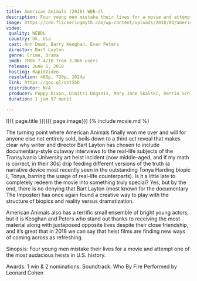 ```yaml
---
title: American Animals (2018) WEB-dl
description: Four young men mistake their lives for a movie and attempt one of the most audacious heists in U.S. history.a movie.
image: https://cdn.flickeringmyth.com/wp-content/uploads/2018/04/american-animals.png
video:
 quality: WEBDL
 country: Uk, Usa
 cast: Ann Dowd, Barry Keoghan, Evan Peters
 director: Bart Layton
 genre: Crime, Drama
 imdb: IMDb 7.4/10 from 3,866 users
 release: June 1, 2018
 hosting: RapidVideo
 resolution: 480p, 720p, 1024p
 link: https://goo.gl/qst5bD
 distributor: N/A
 producer: Poppy Dixon, Dimitri Doganis, Mary Jane Skalski, Derrin Schlesinger, lainnya
 duration: 1 jam 57 menit

---
```

![{{ page.title }}]({{ page.image}})
{% include movie.md %}

The turning point where American Animals finally won me over and will for anyone else not entirely sold, boils down to a third act reveal that makes clear why writer and director Bart Layton has chosen to include documentary-style cutaway interviews to the real-life subjects of the Transylvania University art heist incident (now middle-aged, and if my math is correct, in their 30s) drip feeding different versions of the truth (a narrative device most recently seen in the outstanding Tonya Harding biopic I, Tonya, barring the usage of real-life counterparts). Is it a little late to completely redeem the movie into something truly special? Yes, but by the end, there is no denying that Bart Layton (most known for the documentary The Imposter) has once again found a creative way to play with the structure of biopics and reality versus dramatization.

American Animals also has a terrific small ensemble of bright young actors, but it is Keoghan and Peters who stand out thanks to receiving the most material along with juxtaposed opposite lives despite their close friendship, and it’s great that in 2018 we can say that heist films are finding new ways of coming across as refreshing.

Sinopsis: Four young men mistake their lives for a movie and attempt one of the most audacious heists in U.S. history.

Awards: 1 win & 2 nominations.
Soundtrack: Who By Fire Performed by Leonard Cohen
 
